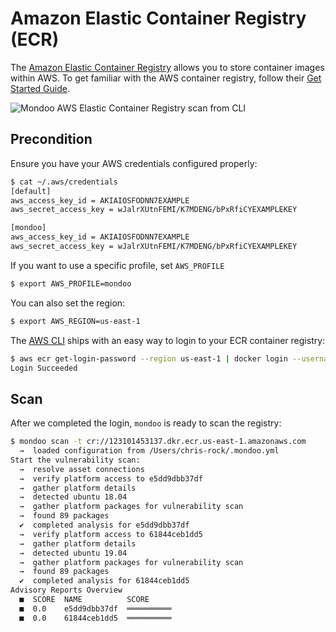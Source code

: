# Amazon Elastic Container Registry (ECR)

The [Amazon Elastic Container Registry](https://aws.amazon.com/ecr/) allows you to store container images within AWS. To get familiar with the AWS container registry, follow their [Get Started Guide](https://aws.amazon.com/ecr/getting-started/).

![Mondoo AWS Elastic Container Registry scan from CLI](../../assets/videos/aws-ec2-scan.gif)

## Precondition

Ensure you have your AWS credentials configured properly:

```bash
$ cat ~/.aws/credentials
[default]
aws_access_key_id = AKIAIOSFODNN7EXAMPLE
aws_secret_access_key = wJalrXUtnFEMI/K7MDENG/bPxRfiCYEXAMPLEKEY

[mondoo]
aws_access_key_id = AKIAIOSFODNN7EXAMPLE
aws_secret_access_key = wJalrXUtnFEMI/K7MDENG/bPxRfiCYEXAMPLEKEY
```

If you want to use a specific profile, set `AWS_PROFILE`

```bash
$ export AWS_PROFILE=mondoo
```

You can also set the region:

```bash
$ export AWS_REGION=us-east-1
```

The [AWS CLI](https://docs.aws.amazon.com/cli/latest/userguide/install-cliv2.html) ships with an easy way to login to your ECR container registry:

```bash
$ aws ecr get-login-password --region us-east-1 | docker login --username AWS --password-stdin 123101453137.dkr.ecr.us-east-1.amazonaws.com
Login Succeeded
```

## Scan

After we completed the login, `mondoo` is ready to scan the registry:

```bash
$ mondoo scan -t cr://123101453137.dkr.ecr.us-east-1.amazonaws.com
  →  loaded configuration from /Users/chris-rock/.mondoo.yml
Start the vulnerability scan:
  →  resolve asset connections
  →  verify platform access to e5dd9dbb37df
  →  gather platform details
  →  detected ubuntu 18.04
  →  gather platform packages for vulnerability scan
  →  found 89 packages
  ✔  completed analysis for e5dd9dbb37df
  →  verify platform access to 61844ceb1dd5
  →  gather platform details
  →  detected ubuntu 19.04
  →  gather platform packages for vulnerability scan
  →  found 89 packages
  ✔  completed analysis for 61844ceb1dd5
Advisory Reports Overview
  ■  SCORE  NAME          SCORE
  ■  0.0    e5dd9dbb37df  ══════════
  ■  0.0    61844ceb1dd5  ══════════
```